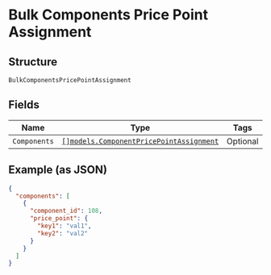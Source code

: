 
# Bulk Components Price Point Assignment

## Structure

`BulkComponentsPricePointAssignment`

## Fields

| Name | Type | Tags | Description |
|  --- | --- | --- | --- |
| `Components` | [`[]models.ComponentPricePointAssignment`](../../doc/models/component-price-point-assignment.md) | Optional | - |

## Example (as JSON)

```json
{
  "components": [
    {
      "component_id": 108,
      "price_point": {
        "key1": "val1",
        "key2": "val2"
      }
    }
  ]
}
```

